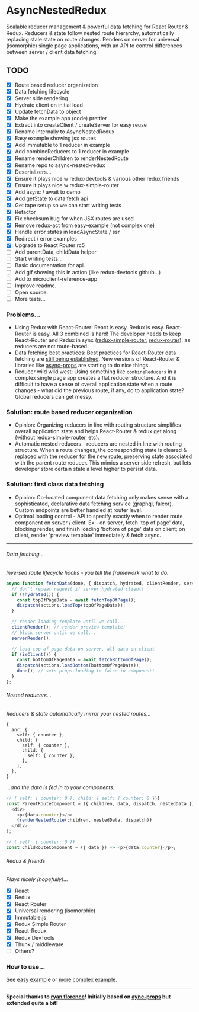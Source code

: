 # AsyncNestedRedux

Scalable reducer management & powerful data fetching for React Router & Redux. Reducers & state follow nested route hierarchy, automatically replacing stale state on route changes. Renders on server for universal (isomorphic) single page applications, with an API to control differences between server / client data fetching.

## TODO
- [x] Route based reducer organization
- [x] Data fetching lifecycle
- [x] Server side rendering
- [x] Hydrate client on initial load
- [x] Update fetchData to object
- [x] Make the example app (code) prettier
- [x] Extract into createClient / createServer for easy reuse
- [x] Rename internally to AsyncNestedRedux
- [x] Easy example showing jsx routes
- [x] Add immutable to 1 reducer in example
- [x] Add combineReducers to 1 reducer in example
- [x] Rename renderChildren to renderNestedRoute
- [x] Rename repo to async-nested-redux
- [x] Deserializers...
- [x] Ensure it plays nice w redux-devtools & various other redux friends
- [x] Ensure it plays nice w redux-simple-router
- [x] Add async / await to demo
- [x] Add getState to data fetch api
- [x] Get tape setup so we can start writing tests
- [x] Refactor
- [x] Fix checksum bug for when JSX routes are used
- [x] Remove redux-act from easy-example (not complex one)
- [x] Handle error states in loadAsyncState / ssr
- [x] Redirect / error examples
- [x] Upgrade to React Router rc5
- [ ] Add parentData, childData helper
- [ ] Start writing tests...
- [ ] Basic documentation for api.
- [ ] Add gif showing this in action (like redux-devtools github...)
- [ ] Add to microclient-reference-app
- [ ] Improve readme.
- [ ] Open source.
- [ ] More tests...

### Problems...

- Using Redux with React-Router: React is easy. Redux is easy. React-Router is easy. All 3 combined is hard! The developer needs to keep React-Router and Redux in sync ([redux-simple-router](https://github.com/rackt/redux-simple-router), [redux-router](https://github.com/acdlite/redux-router)), as reducers are not route-based.
- Data fetching best practices: Best practices for React-Router data fetching are [still being established](https://github.com/rackt/react-router/issues/2638). New versions of React-Router & libraries like [async-props](https://github.com/rackt/async-props) are starting to do nice things.
- Reducer wild wild west: Using something like ```combineReducers``` in a complex single page app creates a flat reducer structure. And it is difficult to have a sense of overall application state when a route changes - what did the previous route, if any, do to application state? Global reducers can get messy.

### Solution: route based reducer organization

- Opinion: Organizing reducers in line with routing structure simplifies overall application state and helps React-Router & redux get along (without redux-simple-router, etc).
- Automatic nested reducers - reducers are nested in line with routing structure. When a route changes, the corresponding state is cleared & replaced with the reducer for the new route, preserving state associated with the parent route reducer. This mimics a server side refresh, but lets developer store certain state a level higher to persist data.

### Solution: first class data fetching

- Opinion: Co-located component data fetching only makes sense with a sophisticated, declarative data fetching service (graphql, falcor). Custom endpoints are better handled at router level.
- Optimal loading control - API to specify exactly when to render route component on server / client. Ex - on server, fetch 'top of page' data, blocking render, and finish loading 'bottom of page' data on client; on client, render 'preview template' immediately & fetch async.

---

###### Data fetching...
*Inversed route lifecycle hooks - you tell the framework what to do.*
```javascript
async function fetchData(done, { dispatch, hydrated, clientRender, serverRender, isClient }) => {
  // don't repeat request if server hydrated client!
  if (!hydrated()) {
    const topOfPageData = await fetchTopOfPage();
    dispatch(actions.loadTop(topOfPageData));
  }

  // render loading template until we call...
  clientRender(); // render preview template!
  // block server until we call...
  serverRender();

  // load top of page data on server, all data on client
  if (isClient()) {
    const bottomOfPageData = await fetchBottomOfPage();
    dispatch(actions.loadBottom(bottomOfPageData));
    done(); // sets props.loading to false in component!
  }
};
```

###### Nested reducers...
*Reducers & state automatically mirror your nested routes...*
```
{
  anr: {
    self: { counter },
    child: {
      self: { counter },
      child: {
        self: { counter },
      },
    },
  },
}
```

*...and the data is fed in to your components.*
```javascript
// { self: { counter: 0 }, child: { self: { counter: 0 }}}
const ParentRouteComponent = ({ children, data, dispatch, nestedData }) => (
  <div>
    <p>{data.counter}</p>
    {renderNestedRoute(children, nestedData, dispatch)}
  </div>
);

// { self: { counter: 0 }}
const ChildRouteComponent = ({ data }) => <p>{data.counter}</p>;
```

###### Redux & friends
*Plays nicely (hopefully)...*

- [x] React
- [x] Redux
- [x] React Router
- [x] Universal rendering (isomorphic)
- [x] Immutable.js
- [x] Redux Simple Router
- [x] React-Redux
- [x] Redux DevTools
- [x] Thunk / middleware
- [ ] Others?

### How to use...
See [easy example](easy-example) or [more complex example](example).

---

**Special thanks to [ryan florence](https://github.com/ryanflorence)! Initially based on [aync-props](https://github.com/rackt/async-props) but extended quite a bit!**
